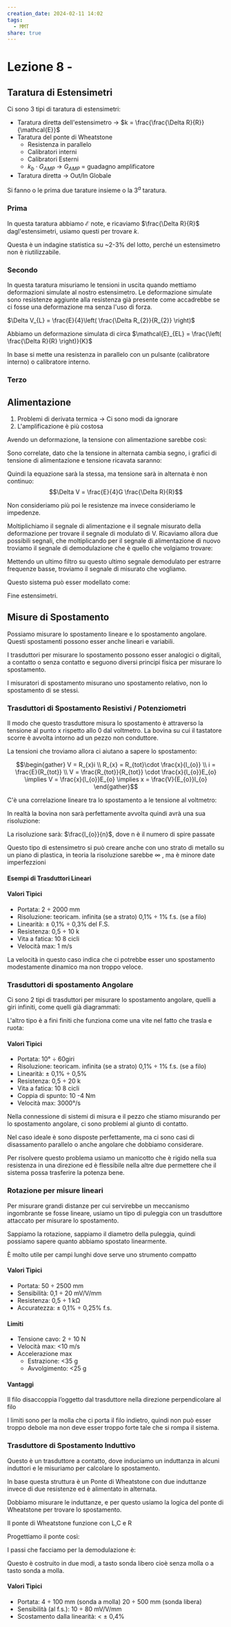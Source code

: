```yaml
---
creation_date: 2024-02-11 14:02
tags:
  - MMT
share: true
---
```

# Lezione 8 - 

## Taratura di Estensimetri

Ci sono 3 tipi di taratura di estensimetri:
- Taratura diretta dell'estensimetro $\to$ $k = \frac{\frac{\Delta R}{R}}{\mathcal{E}}$
- Taratura del ponte di Wheatstone
	- Resistenza in parallelo
	- Calibratori interni
	- Calibratori Esterni
	- $k_{b}\cdot G_{AMP}$ $\to$ $G_{AMP}$ = guadagno amplificatore
- Taratura diretta $\to$ Out/In Globale

Si fanno o le prima due tarature insieme o la 3$^{a}$ taratura.

### Prima

<!Diagramma taratura estensimetro>

In questa taratura abbiamo $\mathcal{E}$ note, e ricaviamo $\frac{\Delta R}{R}$ dagl'estensimetri, usiamo questi per trovare $k$.

Questa è un indagine statistica su ~2-3% del lotto, perché un estensimetro non è riutilizzabile.

### Secondo

In questa taratura misuriamo le tensioni in uscita quando mettiamo deformazioni simulate al nostro estensimetro. Le deformazione simulate sono resistenze aggiunte alla resistenza già presente come accadrebbe se ci fosse una deformazione ma senza l'uso di forza.

<!Diagramma pg.27>

$\Delta V_{L} = \frac{E}{4}\left( \frac{\Delta R_{2}}{R_{2}} \right)$

Abbiamo un deformazione simulata di circa $\mathcal{E}_{EL} = \frac{\left( \frac{\Delta R}{R} \right)}{K}$

In base si mette una resistenza in parallelo con un pulsante (calibratore interno) o calibratore interno.

### Terzo

<!Diagramma sistema con carico e grafico>

## Alimentazione

1. Problemi di derivata termica $\to$ Ci sono modi da ignorare
2. L'amplificazione è più costosa

<!Diagramma ponte>

Avendo un deformazione, la tensione con alimentazione sarebbe così:
<!Diagramma deformazione e tensione continuo>

Sono correlate, dato che la tensione in alternata cambia segno, i grafici di tensione di alimentazione e tensione ricavata saranno:

<!Diagramma alimentazione e deformazione ma cambia a tensione>

Quindi la equazione sarà la stessa, ma tensione sarà in alternata è non continuo:
$$\Delta V = \frac{E}{4}G \frac{\Delta R}{R}$$

Non consideriamo più poi le resistenze ma invece consideriamo le impedenze.

Moltiplichiamo il segnale di alimentazione e il segnale misurato della deformazione per trovare il segnale di modulato di V. Ricaviamo allora due possibili segnali, che moltiplicando per il segnale di alimentazione di nuovo troviamo il segnale di demodulazione che è quello che volgiamo trovare:

<!Diagramma demodulazione>

Mettendo un ultimo filtro su questo ultimo segnale demodulato per estrarre frequenze basse, troviamo il segnale di misurato che vogliamo.

Questo sistema può esser modellato come:

<!Diagramma passi di centralina.>

Fine estensimetri.

## Misure di Spostamento

Possiamo misurare lo spostamento lineare e lo spostamento angolare. Questi spostamenti possono esser anche lineari e variabili.

I trasduttori per misurare lo spostamento possono esser analogici o digitali, a contatto o senza contatto e seguono diversi principi fisica per misurare lo spostamento.

I misuratori di spostamento misurano uno spostamento relativo, non lo spostamento di se stessi.

### Trasduttori di Spostamento Resistivi / Potenziometri

<!Diagramma potenziometro>

Il modo che questo trasduttore misura lo spostamento è attraverso la tensione al punto x rispetto allo 0 dal voltmetro. La bovina su cui il tastatore scorre è avvolta intorno ad un pezzo non conduttore.

La tensioni che troviamo allora ci aiutano a sapere lo spostamento:

$$\begin{gather}
V = R_{x}i \\
R_{x} = R_{tot}\cdot \frac{x}{l_{o}} \\
i = \frac{E}{R_{tot}} \\
V = \frac{R_{tot}}{R_{tot}} \cdot \frac{x}{l_{o}}E_{o} \implies V = \frac{x}{l_{o}}E_{o} \implies x = \frac{V}{E_{o}}l_{o}
\end{gather}$$

C'è una correlazione lineare tra lo spostamento a le tensione al voltmetro:
<!Diagramma correlazione>


<!Diagrammi trasduttore lineare e angolare>

In realtà la bovina non sarà perfettamente avvolta quindi avrà una sua risoluzione:

<!Diagramma bovina e step di tensione>

La risoluzione sarà: $\frac{l_{o}}{n}$, dove n è il numero di spire passate

Questo tipo di estensimetro si può creare anche con uno strato di metallo su un piano di plastica, in teoria la risoluzione sarebbe $\infty$ , ma è minore date imperfezzioni

<!Diagramma trasduttore piano>

#### Esempi di Trasduttori Lineari

<!Esempi su pg.12>

#### Valori Tipici

- Portata: 2 ÷ 2000 mm
- Risoluzione: teoricam. infinita (se a strato) 0,1% ÷ 1% f.s. (se a filo)
- Linearità: ± 0,1% ÷ 0,3% del F.S.
- Resistenza: 0,5 ÷ 10 k
- Vita a fatica: 10 8 cicli
- Velocità max: 1 m/s

La velocità in questo caso indica che ci potrebbe esser uno spostamento modestamente dinamico ma non troppo veloce.

### Trasduttori di spostamento Angolare

Ci sono 2 tipi di trasduttori per misurare lo spostamento angolare, quelli a giri infiniti, come quelli già diagrammati:
<!Diagramma giri infiniti>
L'altro tipo è a fini finiti che funziona come una vite nel fatto che trasla e ruota:

<!Diagramma giri finiti>

#### Valori Tipici

- Portata: 10° ÷ 60giri
- Risoluzione: teoricam. infinita (se a strato) 0,1% ÷ 1% f.s. (se a filo)
- Linearità: ± 0,1% ÷ 0,5%
- Resistenza: 0,5 ÷ 20 k
- Vita a fatica: 10 8 cicli
- Coppia di spunto: 10 -4 Nm
- Velocità max: 3000°/s

Nella connessione di sistemi di misura e il pezzo che stiamo misurando per lo spostamento angolare, ci sono problemi al giunto di contatto.
<!Diagramma problemi di giunta>

Nel caso ideale è sono disposte perfettamente, ma ci sono casi di disassamento parallelo o anche angolare che dobbiamo considerare.

Per risolvere questo problema usiamo un manicotto che è rigido nella sua resistenza in una direzione ed è flessibile nella altre due permettere che il sistema possa trasferire la potenza bene.

### Rotazione per misure lineari

Per misurare grandi distanze per cui servirebbe un meccanismo ingombrante se fosse lineare, usiamo un tipo di puleggia con un trasduttore attaccato per misurare lo spostamento.

<!Diagramma rotazione per misure lineari pg19>

Sappiamo la rotazione, sappiamo il diametro della puleggia, quindi possiamo sapere quanto abbiamo spostato linearmente.

È molto utile per campi lunghi dove serve uno strumento compatto

<!Diagramma pg.20>

#### Valori Tipici

- Portata: 50 ÷ 2500 mm
- Sensibilità: 0,1 ÷ 20 mV/V/mm
- Resistenza: 0,5 ÷ 1 kΩ
- Accuratezza: ± 0,1% ÷ 0,25% f.s.

#### Limiti

- Tensione cavo: 2 ÷ 10 N
- Velocità max: <10 m/s
- Accelerazione max
	- Estrazione: <35 g
	- Avvolgimento: <25 g
#### Vantaggi

Il filo disaccoppia l’oggetto dal trasduttore nella
direzione perpendicolare al filo

I limiti sono per la molla che ci porta il filo indietro, quindi non può esser troppo debole ma non deve esser troppo forte tale che si rompa il sistema.

### Trasduttore di Spostamento Induttivo

Questo è un trasduttore a contatto, dove induciamo un induttanza in alcuni induttori e le misuriamo per calcolare lo spostamento.

<!Diagramma semplficato>

<!Diagramma tabella>

In base questa struttura è un Ponte di Wheatstone con due induttanze invece di due resistenze ed è alimentato in alternata.

Dobbiamo misurare le induttanze, e per questo usiamo la logica del ponte di Wheatstone per trovare lo spostamento.

Il ponte di Wheatstone funzione con L,C e R

Progettiamo il ponte così:
<!Diagramma pg.29>

I passi che facciamo per la demodulazione è:
<!Diagramma pg.30>

Questo è costruito in due modi, a tasto sonda libero cioè senza molla o a tasto sonda a molla.

#### Valori Tipici

- Portata: 4 ÷ 100 mm (sonda a molla) 20 ÷ 500 mm (sonda libera)
- Sensibilità (al f.s.): 10 ÷ 80 mV/V/mm
- Scostamento dalla linearità: < ± 0,4%




